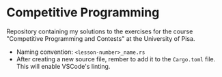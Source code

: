 
# Competitive Programming
Repository containing my solutions to the exercises for the course "Competitive Programming and Contests" at the University of Pisa.
- Naming convention: `<lesson-number>_name.rs`
- After creating a new source file, rember to add it to the `Cargo.toml` file. This will enable VSCode's linting.